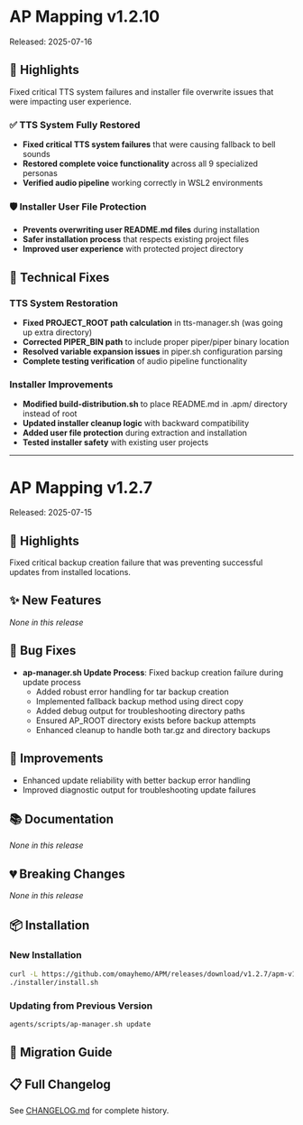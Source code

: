 # AP Mapping v1.2.10

Released: 2025-07-16

## 🎉 Highlights

Fixed critical TTS system failures and installer file overwrite issues that were impacting user experience.

### ✅ TTS System Fully Restored
- **Fixed critical TTS system failures** that were causing fallback to bell sounds
- **Restored complete voice functionality** across all 9 specialized personas
- **Verified audio pipeline** working correctly in WSL2 environments

### 🛡️ Installer User File Protection
- **Prevents overwriting user README.md files** during installation
- **Safer installation process** that respects existing project files
- **Improved user experience** with protected project directory

## 🔧 Technical Fixes

### TTS System Restoration
- **Fixed PROJECT_ROOT path calculation** in tts-manager.sh (was going up extra directory)
- **Corrected PIPER_BIN path** to include proper piper/piper binary location
- **Resolved variable expansion issues** in piper.sh configuration parsing
- **Complete testing verification** of audio pipeline functionality

### Installer Improvements
- **Modified build-distribution.sh** to place README.md in .apm/ directory instead of root
- **Updated installer cleanup logic** with backward compatibility
- **Added user file protection** during extraction and installation
- **Tested installer safety** with existing user projects

---

# AP Mapping v1.2.7

Released: 2025-07-15

## 🎉 Highlights

Fixed critical backup creation failure that was preventing successful updates from installed locations.

## ✨ New Features

_None in this release_

## 🐛 Bug Fixes

- **ap-manager.sh Update Process**: Fixed backup creation failure during update process
  - Added robust error handling for tar backup creation
  - Implemented fallback backup method using direct copy
  - Added debug output for troubleshooting directory paths
  - Ensured AP_ROOT directory exists before backup attempts
  - Enhanced cleanup to handle both tar.gz and directory backups

## 🔧 Improvements

- Enhanced update reliability with better backup error handling
- Improved diagnostic output for troubleshooting update failures

## 📚 Documentation

_None in this release_

## 💔 Breaking Changes

_None in this release_

## 📦 Installation

### New Installation

```bash
curl -L https://github.com/omayhemo/APM/releases/download/v1.2.7/apm-v1.2.7.tar.gz | tar -xz
./installer/install.sh
```

### Updating from Previous Version

```bash
agents/scripts/ap-manager.sh update
```

## 🔄 Migration Guide

<!-- If applicable, provide migration steps -->

## 📋 Full Changelog

See [CHANGELOG.md](https://github.com/omayhemo/APM/blob/main/CHANGELOG.md) for complete history.
